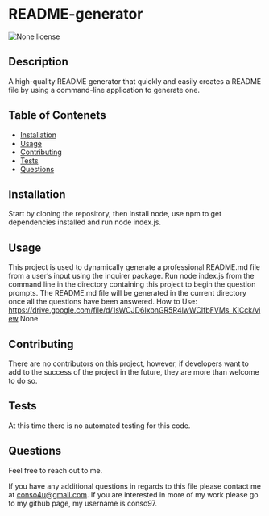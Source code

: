 # README-generator 
  ![None license](https://img.shields.io/badge/license-None-Red.svg)
  ## Description
  A high-quality README generator that quickly and easily creates a README file by using a command-line application to generate one.
  ## Table of Contenets
  * [Installation](#installation)
  * [Usage](#usage)
  * [Contributing](#contributing)
  * [Tests](#tests)
  * [Questions](#questions)
  ## Installation
  Start by cloning the repository, then install node, use npm to get dependencies installed and run node index.js.
  ## Usage
  This project is used to dynamically generate a professional README.md file from a user’s input using the inquirer package. Run node index.js from the command line in the directory containing this project to begin the question prompts. The README.md file will be generated in the current directory once all the questions have been answered. How to Use: https://drive.google.com/file/d/1sWCJD6IxbnGR5R4lwWClfbFVMs_KICck/view 
  None 
   
  ## Contributing
  There are no contributors on this project, however, if developers want to add to the success of the project in the future, they are more than welcome to do so.
  ## Tests
  At this time there is no automated testing for this code.
  ## Questions
  Feel free to reach out to me. 
    
  If you have any additional questions in regards to this file please contact me at conso4u@gmail.com.
  If you are interested in more of my work please go to my github page, my username is conso97.
    
  